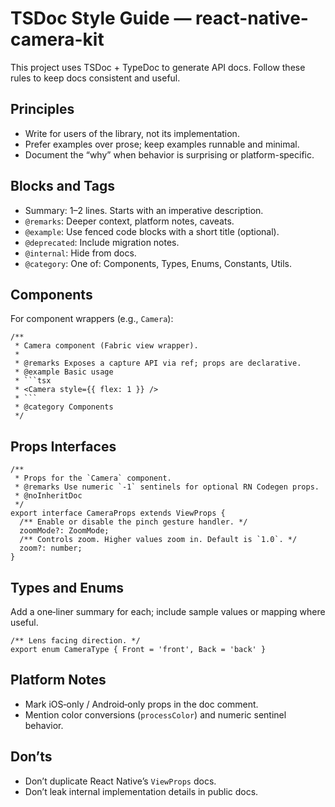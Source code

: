 # TSDoc Style Guide — react-native-camera-kit

This project uses TSDoc + TypeDoc to generate API docs. Follow these rules to keep docs consistent and useful.

## Principles

- Write for users of the library, not its implementation.
- Prefer examples over prose; keep examples runnable and minimal.
- Document the “why” when behavior is surprising or platform-specific.

## Blocks and Tags

- Summary: 1–2 lines. Starts with an imperative description.
- `@remarks`: Deeper context, platform notes, caveats.
- `@example`: Use fenced code blocks with a short title (optional).
- `@deprecated`: Include migration notes.
- `@internal`: Hide from docs.
- `@category`: One of: Components, Types, Enums, Constants, Utils.

## Components

For component wrappers (e.g., `Camera`):

```
/**
 * Camera component (Fabric view wrapper).
 *
 * @remarks Exposes a capture API via ref; props are declarative.
 * @example Basic usage
 * ```tsx
 * <Camera style={{ flex: 1 }} />
 * ```
 * @category Components
 */
```

## Props Interfaces

```
/**
 * Props for the `Camera` component.
 * @remarks Use numeric `-1` sentinels for optional RN Codegen props.
 * @noInheritDoc
 */
export interface CameraProps extends ViewProps {
  /** Enable or disable the pinch gesture handler. */
  zoomMode?: ZoomMode;
  /** Controls zoom. Higher values zoom in. Default is `1.0`. */
  zoom?: number;
}
```

## Types and Enums

Add a one‑liner summary for each; include sample values or mapping where useful.

```
/** Lens facing direction. */
export enum CameraType { Front = 'front', Back = 'back' }
```

## Platform Notes

- Mark iOS‑only / Android‑only props in the doc comment.
- Mention color conversions (`processColor`) and numeric sentinel behavior.

## Don’ts

- Don’t duplicate React Native’s `ViewProps` docs.
- Don’t leak internal implementation details in public docs.

